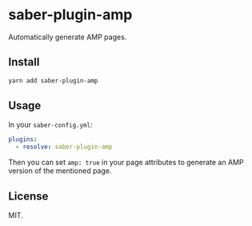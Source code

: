 # saber-plugin-amp

Automatically generate AMP pages.

## Install

```bash
yarn add saber-plugin-amp
```

## Usage

In your `saber-config.yml`:

```yml
plugins:
  - resolve: saber-plugin-amp
```

Then you can set `amp: true` in your page attributes to generate an AMP version of the mentioned page.

## License

MIT.
